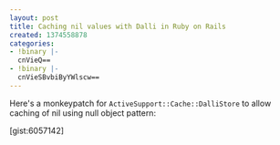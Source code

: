 ```yaml
---
layout: post
title: Caching nil values with Dalli in Ruby on Rails
created: 1374558878
categories:
- !binary |-
  cnVieQ==
- !binary |-
  cnVieSBvbiByYWlscw==
---
```

Here's a monkeypatch for `ActiveSupport::Cache::DalliStore` to allow caching of nil using null object pattern:

[gist:6057142]

